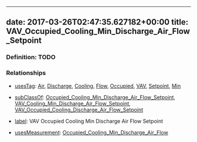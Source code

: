 
---
date: 2017-03-26T02:47:35.627182+00:00
title: VAV_Occupied_Cooling_Min_Discharge_Air_Flow_Setpoint
---
### Definition: TODO

### Relationships

* [usesTag](https://brickschema.org/schema/1.0/BrickFrame#usesTag): [Air](https://brickschema.org/schema/1.0/BrickTag#Air), [Discharge](https://brickschema.org/schema/1.0/BrickTag#Discharge), [Cooling](https://brickschema.org/schema/1.0/BrickTag#Cooling), [Flow](https://brickschema.org/schema/1.0/BrickTag#Flow), [Occupied](https://brickschema.org/schema/1.0/BrickTag#Occupied), [VAV](https://brickschema.org/schema/1.0/BrickTag#VAV), [Setpoint](https://brickschema.org/schema/1.0/BrickTag#Setpoint), [Min](https://brickschema.org/schema/1.0/BrickTag#Min)

* [subClassOf](http://www.w3.org/2000/01/rdf-schema#subClassOf): [Occupied_Cooling_Min_Discharge_Air_Flow_Setpoint](https://brickschema.org/schema/1.0/Brick#Occupied_Cooling_Min_Discharge_Air_Flow_Setpoint), [VAV_Cooling_Min_Discharge_Air_Flow_Setpoint](https://brickschema.org/schema/1.0/Brick#VAV_Cooling_Min_Discharge_Air_Flow_Setpoint), [VAV_Occupied_Cooling_Discharge_Air_Flow_Setpoint](https://brickschema.org/schema/1.0/Brick#VAV_Occupied_Cooling_Discharge_Air_Flow_Setpoint)

* [label](http://www.w3.org/2000/01/rdf-schema#label): VAV Occupied Cooling Min Discharge Air Flow Setpoint

* [usesMeasurement](https://brickschema.org/schema/1.0/BrickFrame#usesMeasurement): [Occupied_Cooling_Min_Discharge_Air_Flow](https://brickschema.org/schema/1.0/Brick#Occupied_Cooling_Min_Discharge_Air_Flow)
